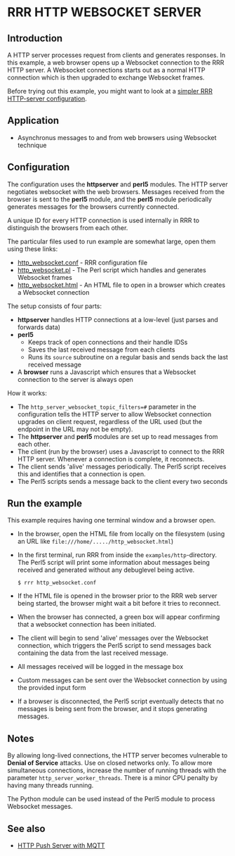 # RRR HTTP WEBSOCKET SERVER

## Introduction

A HTTP server processes request from clients and generates responses.
In this example, a web browser opens up a Websocket connection to the RRR HTTP server.
A Websocket connections starts out as a normal HTTP connection which is then upgraded to exchange Websocket frames.

Before trying out this example, you might want to look at a [simpler RRR HTTP-server configuration](http_server.md).

## Application

* Asynchronus messages to and from web browsers using Websocket technique

## Configuration

The configuration uses the **httpserver** and **perl5** modules. The HTTP server negotiates websocket
with the web browsers. Messages received from the browser is sent to the **perl5** module, and the 
**perl5** module periodically generates messages for the browsers currently connected.

A unique ID for every HTTP connection is used internally in RRR to distinguish the browsers from each other.

The particular files used to run example are somewhat large, open them using these links:

* [http\_websocket.conf](http_websocket.conf) - RRR configuration file
* [http\_websocket.pl](http_websocket.pl) - The Perl script which handles and generates Websocket frames
* [http\_websocket.html](http_websocket.html) - An HTML file to open in a browser which creates a Websocket connection

The setup consists of four parts:

* **httpserver** handles HTTP connections at a low-level (just parses and forwards data)
* **perl5**
  * Keeps track of open connections and their handle IDSs
  * Saves the last received message from each clients
  * Runs its `source` subroutine on a regular basis and sends back the last received message
* A **browser** runs a Javascript which ensures that a Websocket connection to the server is always open

How it works:

* The `http_server_websocket_topic_filters=#` parameter in the configuration tells the HTTP server to allow Websocket connection upgrades on client request, regardless of the URL used (but the endpoint in the URL may not be empty).
* The **httpserver** and **perl5** modules are set up to read messages from each other.
* The client (run by the browser) uses a Javascript to connect to the RRR HTTP server. Whenever a connection is complete, it reconnects.
* The client sends 'alive' messages periodically. The Perl5 script receives this and identifies that a connection is open.
* The Perl5 scripts sends a message back to the client every two seconds

## Run the example

This example requires having one terminal window and a browser open.

* In the browser, open the HTML file from locally on the filesystem (using an URL like `file:///home/...../http_websocket.html`)
* In the first terminal, run RRR from inside the `examples/http`-directory. The Perl5 script will print some information about messages being received and generated without any debuglevel being active.

	``$ rrr http_websocket.conf``

* If the HTML file is opened in the browser prior to the RRR web server being started, the browser might wait a bit before it tries to reconnect.
* When the browser has connected, a green box will appear confirming that a websocket connection has been initiated.
* The client will begin to send 'alive' messages over the Websocket connection, which triggers the Perl5 script to send messages back containing the data from the last received message.
* All messages received will be logged in the message box
* Custom messages can be sent over the Websocket connection by using the provided input form
* If a browser is disconnected, the Perl5 script eventually detects that no messages is being sent from the browser, and it stops generating messages.

## Notes

By allowing long-lived connections, the HTTP server becomes vulnerable to **Denial of Service** attacks. Use on closed networks only. To allow
more simultaneous connections, increase the number of running threads with the parameter `http_server_worker_threads`. There is a minor CPU penalty by
having many threads running.

The Python module can be used instead of the Perl5 module to process Websocket messages. 

## See also
* [HTTP Push Server with MQTT](http/http_push_mqtt.md)
